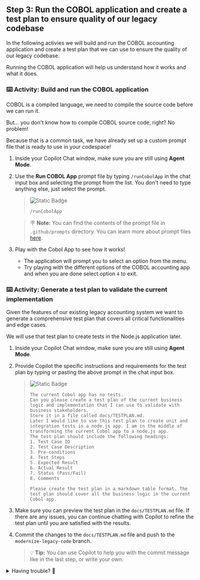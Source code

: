 ## Step 3: Run the COBOL application and create a test plan to ensure quality of our legacy codebase

In the following activies we will build and run the COBOL accounting application and create a test plan that we can use to ensure the quality of our legacy codebase.

Running the COBOL application will help us understand how it works and what it does.

### ⌨️ Activity: Build and run the COBOL application

COBOL is a compiled language, we need to compile the source code before we can run it.

But... you don't know how to compile COBOL source code, right? No problem!

Because that is a common task, we have already set up a custom prompt file that is ready to use in your codespace!

1. Inside your Copilot Chat window, make sure you are still using **Agent Mode**.
1. Use the **Run COBOL App** prompt file by typing `/runCobolApp` in the chat input box and selecting the prompt from the list. You don't need to type anything else, just select the prompt.
   > ![Static Badge](https://img.shields.io/badge/-Prompt-text?style=social&logo=github%20copilot)
   >
   > ```prompt
   > /runCobolApp
   > ```

   <!--- TODO: add screenshot -->
   > 🪧 **Note:** You can find the contents of the prompt file in `.github/prompts` directory. You can learn more about prompt files [here](https://code.visualstudio.com/docs/copilot/copilot-customization).
1. Play with the Cobol App to see how it works!
   - The application will prompt you to select an option from the menu.
   - Try playing with the different options of the COBOL accounting app and when you are done select option `4` to exit.

### ⌨️ Activity: Generate a test plan to validate the current implementation

Given the features of our existing legacy accounting system we want to generate a comprehensive test plan that covers all critical functionalities and edge cases.

We will use that test plan to create tests in the Node.js application later.

1. Inside your Copilot Chat window, make sure you are still using **Agent Mode**.
1. Provide Copilot the specific instructions and requirements for the test plan by typing or pasting the above prompt in the chat input box.

   > ![Static Badge](https://img.shields.io/badge/-Prompt-text?style=social&logo=github%20copilot)
   >
   > ```prompt
   > The current Cobol app has no tests.
   > Can you please create a test plan of the current business logic and implementation that I can use to validate with business stakeholders.
   > Store it in a file called docs/TESTPLAN.md.
   > Later I would like to use this test plan to create unit and integration tests in a node.js app. I am in the middle of transforming the current Cobol app to a node.js app.
   > The test plan should include the following headings:
   > 1. Test Case ID
   > 2. Test Case Description
   > 3. Pre-conditions
   > 4. Test Steps
   > 5. Expected Result
   > 6. Actual Result
   > 7. Status (Pass/Fail)
   > 8. Comments
   >
   > Please create the test plan in a markdown table format. The test plan should cover all the business logic in the current Cobol app.
   >
   > ```

1. Make sure you can preview the test plan in the `docs/TESTPLAN.md` file. If there are any issues, you can continue chatting with Copilot to refine the test plan until you are satisfied with the results.

1. Commit the changes to the `docs/TESTPLAN.md` file and push to the `modernize-legacy-code` branch.

   > 💡 **Tip:** You can use Copilot to help you with the commit message like in the last step, or write your own.

<details>
<summary>Having trouble? 🤷</summary><br/>

- If you don't see the `/runCobolApp` prompt in the list, make sure you are using **Agent Mode**.
- If you don't get feedback, make sure your pushed the `docs/TESTPLAN.md` file changes to the branch `modernize-legacy-code`.

</details>
